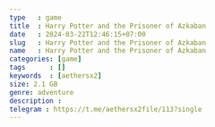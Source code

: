 ```yaml
---
type   : game
title  : Harry Potter and the Prisoner of Azkaban
date   : 2024-03-22T12:46:15+07:00
slug   : Harry Potter and the Prisoner of Azkaban
name   : Harry Potter and the Prisoner of Azkaban
categories: [game]
tags      : []
keywords  : [aethersx2]
size: 2.1 GB
genre: adventure
description : 
telegram : https://t.me/aethersx2file/113?single
---
```


